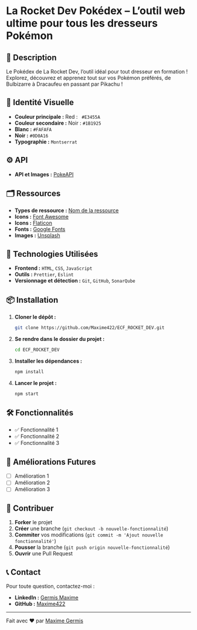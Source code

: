 # La Rocket Dev Pokédex – L’outil web ultime pour tous les dresseurs Pokémon

## 🚀 Description

Le Pokédex de La Rocket Dev, l’outil idéal pour tout dresseur en formation ! Explorez, découvrez et apprenez tout sur vos Pokémon préférés, de Bulbizarre à Dracaufeu en passant par Pikachu !

## 🎨 Identité Visuelle

- **Couleur principale :** Red : ` #E3455A`
- **Couleur secondaire :** Noir : `#1B1925`
- **Blanc :** `#FAFAFA`
- **Noir :** `#0D0A16`
- **Typographie :** `Montserrat`

## ⚙️ API

- **API et Images :** [PokeAPI](https://pokeapi.co/)

## 🗂️ Ressources

- **Types de ressource :** [Nom de la ressource](Lien)
- **Icons :** [Font Awesome](https://fontawesome.com/)
- **Icons :** [Flaticon](https://www.flaticon.com/)
- **Fonts :** [Google Fonts](https://fonts.google.com/specimen/Montserrat)
- **Images :** [Unsplash](https://unsplash.com/)

## 🔧 Technologies Utilisées

- **Frontend :** `HTML`, `CSS`, `JavaScript`
- **Outils :** `Prettier`, `Eslint`
- **Versionnage et détection :** `Git`, `GitHub`, `SonarQube`

## 📦 Installation

1. **Cloner le dépôt :**
    ```bash
    git clone https://github.com/Maxime422/ECF_ROCKET_DEV.git
    ```
2. **Se rendre dans le dossier du projet :**
    ```bash
    cd ECF_ROCKET_DEV
    ```
3. **Installer les dépendances :**
    ```bash
    npm install
    ```
4. **Lancer le projet :**
    ```bash
    npm start
    ```

## 🛠 Fonctionnalités

- ✅ Fonctionnalité 1
- ✅ Fonctionnalité 2
- ✅ Fonctionnalité 3

## 🚧 Améliorations Futures

- [ ] Amélioration 1
- [ ] Amélioration 2
- [ ] Amélioration 3

## 🤝 Contribuer

1. **Forker** le projet
2. **Créer** une branche (`git checkout -b nouvelle-fonctionnalité`)
3. **Commiter** vos modifications (`git commit -m 'Ajout nouvelle fonctionnalité'`)
4. **Pousser** la branche (`git push origin nouvelle-fonctionnalité`)
5. **Ouvrir** une Pull Request

## 📞 Contact

Pour toute question, contactez-moi :

- **LinkedIn :** [Germis Maxime](https://www.linkedin.com/in/maxime-germis)
- **GitHub :** [Maxime422](https://github.com/Maxime422)

---

Fait avec ❤️ par [Maxime Germis](https://github.com/Maxime422)
